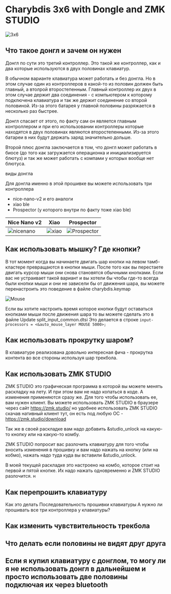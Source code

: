 # Charybdis 3x6 with Dongle and ZMK STUDIO

![3x6](https://github.com/devpew/charybdis-3-6-dongle-prospector-studio/blob/main/img/1.JPG)

## Что такое донгл и зачем он нужен

Донгл по сути это третий контроллер. Это такой же контроллер, как и два которые используются в двух половинах клавиатур. 

В обычном варианте клавиатура может работать и без донгла. Но в этом случае один из контроллеров в какой-то из половин должен быть главный, а втолрой второстепенным. Главный контроллер их двух в этом случае держит два соединения - с компьютером к которому подключена клавиатура и так же держит соединение со второй половиной. Из-за этого батарея у главной половины разряжается в несколько раз быстрее. 

Донгл спасает от этого, по факту сам он является главным контроллером и при его использовании контроллеры которые находятся в двух половинах являются второстепенными. Из-за этого батареи в них будут держать заряд значительно дольше. 

Второй плюс донгла заключается в том, что донгл может работать в биосе (до того как загружается операционка и инициализируется блютуз) и так же может работать с компами у которых вообще нет блютуса. 

виды донгла

Для донгла именно в этой прошивке вы можете использовать три контроллера 

- nice-nano-v2 и его аналоги
- xiao ble
- Prospector (у которого внутри по факту тоже xiao ble)

| Nice Nano v2   | Xiao    | Prospector       |
| ------ | ----- | ------- |
| ![nicenano](https://github.com/devpew/charybdis-3-6-dongle-prospector-studio/blob/main/img/2.JPG) | ![xiao](https://github.com/devpew/charybdis-3-6-dongle-prospector-studio/blob/main/img/3.JPG) | ![Prospector](https://github.com/devpew/charybdis-3-6-dongle-prospector-studio/blob/main/img/4.JPG) |

## Как использовать мышку? Где кнопки?

В тот момент когда вы начинаете двигать шар кнопки на левом тамб-кластере превращаются в кнопки мыши. После того как вы перестаете двигать курсор мыши они снова становятся обычными кнопками. 
Если вас не устраивает такой вариант и вы хотели бы чтобы где-то всегда были кнопки мыши и они не зависели бы от движения шара, вы можете перенастроить это поведение в файле charybdis.keymap

![Mouse](https://github.com/devpew/charybdis-3-6-dongle-prospector-studio/blob/main/img/15.JPG)

Если вы хотите настроить время которое кнопки будут оставаться кнопками мыши после движения шара то вы можете сделать это в файле Update split_input_common.dtsi
Это делается в строке `input-processors = <&auto_mouse_layer MOUSE 5000>;`

## Как использовать прокрутку шаром?

В клавиатуре реализована довольно интересная фича - прокрутка контента во все стороны используя шар трекбола. 

## Как использовать ZMK STUDIO

ZMK STUDIO это графическая программа в которой вы можете менять раскладку на лету. И при этом вам не надо копаться в коде. А изменения применяются сразу же. 
Для того чтобы использовать ее, вам нужен клиент. 
Вы можете использовать ZMK STUDIO в браузере через сайт https://zmk.studio/ но удобнее использовать ZMK STUDIO скачав нативный клиент тут, он есть под любую ОС - https://zmk.studio/download

Так же в своей раскладке вам надо добавить &studio_unlock на какую-то кнопку или на какую-то комбу. 

ZMK STUDIO попросит вас разлочить клавиатуру для того чтобы вносить изменения в прошивку и вам надо нажать на кнопку (или на кобмо), нажать надо туда куда вы вставили &studio_unlock.

В моей текущей раскладке это настроено на комбо, которое стоит на первой и пятой кнопке. Их надо нажать одновременно и ZMK STUDIO разлочится. н 

## Как перепрошить клавиатуру

Как это делать
Последовательность прошивки клавиатуры
А нужно ли прошивать все три контроллера у клавиатуры?



## Как изменить чувствительность трекбола

## Что делать если половины не видят друг друга

## Если я купил клавиатуру с донглом, то могу ли я не использовать донгл в дальнейшем и просто использовать две половины подключая их через bluetooth
